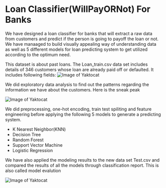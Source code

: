 # Loan Classifier(WillPayORNot) For Banks
We have designed a loan classifier for banks that will extract a raw data from customers and predict if the person is going to payoff the loan or not. We have manaaged to build visually appealing way of understanding data as well as 5 different models for loan predicting system to get utilized according to the optimum need.

This dataset is about past loans. The Loan_train.csv data set includes details of 346 customers whose loan are already paid off or defaulted. It includes following fields:
![Image of Yaktocat](https://hmp.me/dbvo)

We did exploratory data analysis to find out the patterns regarding the information we have about the customers. Here is the sneak peak

![Image of Yaktocat](https://hmp.me/dbvp)

We did preprocessing, one-hot encoding, train test spiliting and feature engineering before applying the following 5 models to generate a predicting system.
- K Nearest Neighbor(KNN)
- Decision Tree
- Random Forest
- Support Vector Machine
- Logistic Regression

We have also applied the modeling results to the new data set Test.csv and compared the results of all the models through classification report. This is also called model evalution

![Image of Yaktocat](https://hmp.me/dbvq)
